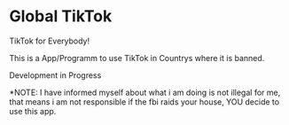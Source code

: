 # Global TikTok
TikTok for Everybody!

This is a App/Programm to use TikTok in Countrys where it is banned.

Development in Progress


*NOTE: I have informed myself about what i am doing is not illegal for me, that means i am not responsible if the fbi raids your house, YOU decide to use this app.
